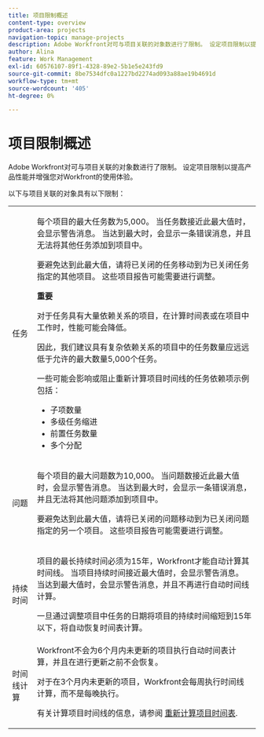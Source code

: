 ```yaml
---
title: 项目限制概述
content-type: overview
product-area: projects
navigation-topic: manage-projects
description: Adobe Workfront对可与项目关联的对象数进行了限制。 设定项目限制以提高产品性能并增强您对Workfront的使用体验。
author: Alina
feature: Work Management
exl-id: 60576107-89f1-4328-89e2-5b1e5e243fd9
source-git-commit: 8be7534dfc0a1227bd2274ad093a88ae19b4691d
workflow-type: tm+mt
source-wordcount: '405'
ht-degree: 0%

---
```


# 项目限制概述

Adobe Workfront对可与项目关联的对象数进行了限制。 设定项目限制以提高产品性能并增强您对Workfront的使用体验。

以下与项目关联的对象具有以下限制：

<table style="table-layout:auto"> 
 <col> 
 <col> 
 <tbody> 
  <tr> 
   <td role="rowheader"><p>任务</p></td> 
   <td>  <p>每个项目的最大任务数为5,000。 当任务数接近此最大值时，会显示警告消息。 当达到最大时，会显示一条错误消息，并且无法将其他任务添加到项目中。</p> <p>要避免达到此最大值，请将已关闭的任务移动到为已关闭任务指定的其他项目。 这些项目报告可能需要进行调整。</p>

<b>重要</b>

对于任务具有大量依赖关系的项目，在计算时间表或在项目中工作时，性能可能会降低。

因此，我们建议具有复杂依赖关系的项目中的任务数量应远远低于允许的最大数量5,000个任务。

一些可能会影响或阻止重新计算项目时间线的任务依赖项示例包括：

<ul><li>子项数量</li>
   <li>多级任务缩进</li>
   <li>前置任务数量</li>
   <li>多个分配</li>
   </ul>
   </td> 
  </tr> 
  <tr> 
   <td role="rowheader"><p>问题</p></td> 
   <td>  <p>每个项目的最大问题数为10,000。 当问题数接近此最大值时，会显示警告消息。 当达到最大时，会显示一条错误消息，并且无法将其他问题添加到项目中。</p> <p>要避免达到此最大值，请将已关闭的问题移动到为已关闭问题指定的另一个项目。 这些项目报告可能需要进行调整。</p> </td> 
  </tr> 
  <tr> 
   <td role="rowheader"><p>持续时间</p></td> 
   <td> <p>项目的最长持续时间必须为15年，Workfront才能自动计算其时间线。 当项目持续时间接近最大值时，会显示警告消息。 当达到最大值时，会显示警告消息，并且不再进行自动时间线计算。</p> <p>一旦通过调整项目中任务的日期将项目的持续时间缩短到15年以下，将自动恢复时间表计算。</p> </td> 
  </tr> 
  <tr> 
   <td role="rowheader"><p>时间线计算</p></td> 
   <td>Workfront不会为6个月内未更新的项目执行自动时间表计算，并且在进行更新之前不会恢复。<p>对于在3个月内未更新的项目，Workfront会每周执行时间线计算，而不是每晚执行。</p><p>有关计算项目时间线的信息，请参阅 <a href="../../../manage-work/projects/manage-projects/recalculate-project-timeline.md" class="MCXref xref">重新计算项目时间表</a>. </p></td> 
  </tr> 
 </tbody> 
</table>

<!-- Notes from the table: 
     <p>For tasks limits: (This is NOT TRUE , but the PMs always wanted this to stay the way it is because they don't want customers creating projects bigger than this.)</p>
    <p>For issue limits: (this is true only for some clusters; according to Anna A., some clusters are set to a million.)</p>
    -->
